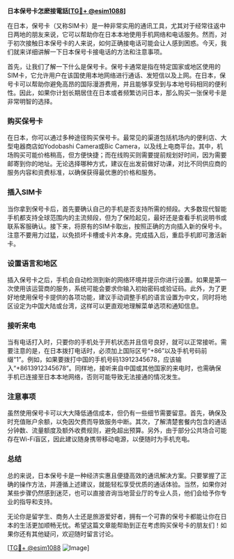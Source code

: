 **日本保号卡怎麽接電話[[TG💪+ @esim1088](https://t.me/s/esim1088)]**

在日本，保号卡（又称SIM卡）是一种非常实用的通讯工具，尤其对于经常往返中日两地的朋友来说，它可以帮助你在日本本地使用手机网络和电话服务。然而，对于初次接触日本保号卡的人来说，如何正确接电话可能会让人感到困惑。今天，我们就来详细讲解一下日本保号卡接电话的方法和注意事项。

首先，让我们了解一下什么是保号卡。保号卡通常是指在特定国家或地区使用的SIM卡，它允许用户在该国使用本地网络进行通话、发短信以及上网。在日本，保号卡可以帮助你避免高昂的国际漫游费用，并且能够享受到与本地号码相同的便利性。因此，如果你计划长期居住在日本或者频繁访问日本，那么购买一张保号卡是非常明智的选择。

### 购买保号卡

在日本，你可以通过多种途径购买保号卡。最常见的渠道包括机场内的便利店、大型电器商店如Yodobashi Camera或Bic Camera，以及线上电商平台。其中，机场购买可能价格稍高，但方便快捷；而在线购买则需要提前规划好时间，因为需要邮寄到你的地址。无论选择哪种方式，建议在出发前做好功课，对比不同供应商的服务内容和资费标准，以确保获得最优惠的价格和服务。

### 插入SIM卡

当你拿到保号卡后，首先要确认自己的手机是否支持所需的频段。大多数现代智能手机都支持全球范围内的主流频段，但为了保险起见，最好还是查看手机说明书或联系客服确认。接下来，将原有的SIM卡取出，按照正确的方向插入新的保号卡。注意不要用力过猛，以免损坏卡槽或卡片本身。完成插入后，重启手机即可激活新卡。

### 设置语言和地区

插入保号卡之后，手机会自动检测到新的网络环境并提示你进行设置。如果是第一次使用该运营商的服务，系统可能会要求你输入初始密码或验证码。此外，为了更好地使用保号卡提供的各项功能，建议手动调整手机的语言设置为中文，同时将地区设定为中国大陆或台湾，这样可以更直观地理解菜单选项和通知信息。

### 接听来电

当有电话打入时，只要你的手机处于开机状态并且信号良好，就可以正常接听。需要注意的是，在日本拨打电话时，必须加上国际区号“+86”以及手机号码前缀“1”。例如，如果要拨打中国的手机号码13912345678，应该输入“+8613912345678”。同样地，接听来自中国或其他国家的来电时，也需确保手机已连接至日本本地网络，否则可能导致无法接通的情况发生。

### 注意事项

虽然使用保号卡可以大大降低通信成本，但仍有一些细节需要留意。首先，确保及时充值账户余额，以免因欠费而导致服务中断。其次，了解清楚套餐内包含的通话分钟数、流量额度及额外收费规则，避免超出预算。另外，由于部分公共场合可能存在Wi-Fi盲区，因此建议随身携带移动电源，以便随时为手机充电。

### 总结

总的来说，日本保号卡是一种经济实惠且便捷高效的通讯解决方案。只要掌握了正确的操作方法，并遵循上述建议，就能轻松享受优质的通话体验。当然，如果你对某些步骤仍然感到迷茫，也可以直接咨询当地营业厅的专业人员，他们会给予你专业的指导和支持。

无论你是留学生、商务人士还是旅游爱好者，拥有一个可靠的保号卡都能让你在日本的生活更加顺畅无忧。希望这篇文章能帮助到正在考虑购买保号卡的朋友们！如果你还有其他疑问，欢迎随时留言讨论。

[[TG💪+ @esim1088](https://t.me/s/esim1088) ![Image](https://i.postimg.cc/4NQfJmqS/Snipaste-2025-05-13-00-14-12.png)]
